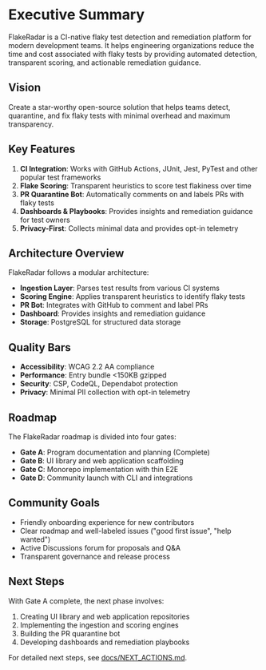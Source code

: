 # Executive Summary

FlakeRadar is a CI-native flaky test detection and remediation platform for modern development teams. It helps engineering organizations reduce the time and cost associated with flaky tests by providing automated detection, transparent scoring, and actionable remediation guidance.

## Vision

Create a star-worthy open-source solution that helps teams detect, quarantine, and fix flaky tests with minimal overhead and maximum transparency.

## Key Features

1. **CI Integration**: Works with GitHub Actions, JUnit, Jest, PyTest and other popular test frameworks
2. **Flake Scoring**: Transparent heuristics to score test flakiness over time
3. **PR Quarantine Bot**: Automatically comments on and labels PRs with flaky tests
4. **Dashboards & Playbooks**: Provides insights and remediation guidance for test owners
5. **Privacy-First**: Collects minimal data and provides opt-in telemetry

## Architecture Overview

FlakeRadar follows a modular architecture:
- **Ingestion Layer**: Parses test results from various CI systems
- **Scoring Engine**: Applies transparent heuristics to identify flaky tests
- **PR Bot**: Integrates with GitHub to comment and label PRs
- **Dashboard**: Provides insights and remediation guidance
- **Storage**: PostgreSQL for structured data storage

## Quality Bars

- **Accessibility**: WCAG 2.2 AA compliance
- **Performance**: Entry bundle <150KB gzipped
- **Security**: CSP, CodeQL, Dependabot protection
- **Privacy**: Minimal PII collection with opt-in telemetry

## Roadmap

The FlakeRadar roadmap is divided into four gates:
- **Gate A**: Program documentation and planning (Complete)
- **Gate B**: UI library and web application scaffolding
- **Gate C**: Monorepo implementation with thin E2E
- **Gate D**: Community launch with CLI and integrations

## Community Goals

- Friendly onboarding experience for new contributors
- Clear roadmap and well-labeled issues ("good first issue", "help wanted")
- Active Discussions forum for proposals and Q&A
- Transparent governance and release process

## Next Steps

With Gate A complete, the next phase involves:
1. Creating UI library and web application repositories
2. Implementing the ingestion and scoring engines
3. Building the PR quarantine bot
4. Developing dashboards and remediation playbooks

For detailed next steps, see [docs/NEXT_ACTIONS.md](NEXT_ACTIONS.md).